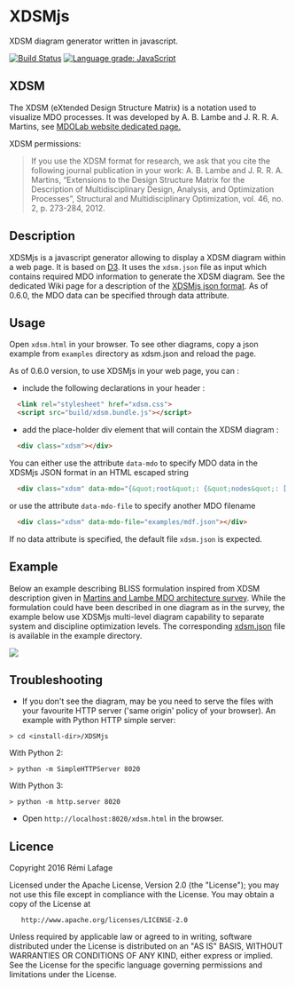 # XDSMjs
XDSM diagram generator written in javascript.

[![Build Status](https://travis-ci.org/OneraHub/XDSMjs.svg?branch=master)](https://travis-ci.org/OneraHub/XDSMjs)
[![Language grade: JavaScript](https://img.shields.io/lgtm/grade/javascript/g/OneraHub/XDSMjs.svg?logo=lgtm&logoWidth=18)](https://lgtm.com/projects/g/OneraHub/XDSMjs/context:javascript)

## XDSM
The XDSM (eXtended Design Structure Matrix) is a notation used to visualize MDO processes.
It was developed by A. B. Lambe and J. R. R. A. Martins, see [MDOLab website dedicated page.](http://mdolab.engin.umich.edu/content/xdsm-overview)

XDSM permissions:
> If you use the XDSM format for research, we ask that you cite the following journal publication in your work:
> A. B. Lambe and J. R. R. A. Martins, “Extensions to the Design Structure Matrix for the Description of Multidisciplinary Design, Analysis, and Optimization Processes”, Structural and Multidisciplinary Optimization, vol. 46, no. 2, p. 273-284, 2012.

## Description
XDSMjs is a javascript generator allowing to display a XDSM diagram within a web page.
It is based on [D3](https://d3js.org/).
It uses the <code>xdsm.json</code> file as input which contains required MDO information to generate the XDSM diagram. See the dedicated Wiki page for a description of the [XDSMjs json format](https://github.com/OneraHub/XDSMjs/wiki/XDMSjs-JSON-format).
As of 0.6.0, the MDO data can be specified through data attribute. 

## Usage
Open `xdsm.html` in your browser. To see other diagrams, copy a json example from `examples` directory as xdsm.json and reload the page.

As of 0.6.0 version, to use XDSMjs in your web page, you can :
* include the following declarations in your header :

```html
  <link rel="stylesheet" href="xdsm.css">
  <script src="build/xdsm.bundle.js"></script>
```

* add the place-holder div element that will contain the XDSM diagram :

```html
  <div class="xdsm"></div>
```

You can either use the attribute <code>data-mdo</code> to specify MDO data in the XDSMjs JSON format in an HTML escaped string 

```html
  <div class="xdsm" data-mdo="{&quot;root&quot;: {&quot;nodes&quot;: [...], &quot;edges&quot;: [...], ... }}"></div>
```

or use the attribute <code>data-mdo-file</code> to specify another MDO filename

```html
  <div class="xdsm" data-mdo-file="examples/mdf.json"></div>
```

If no data attribute is specified, the default file <code>xdsm.json</code> is expected.

## Example
Below an example describing BLISS formulation inspired from XDSM description given in [Martins and Lambe MDO architecture survey](http://arc.aiaa.org/doi/pdf/10.2514/1.J051895). While the formulation could have been described in one diagram as in the survey, the example below use XDSMjs multi-level diagram capability to separate system and discipline optimization levels.
The corresponding [xdsm.json](./examples/bliss.json) file is available in the example directory.

![](gallery/xdsm_bliss_anim.gif)

## Troubleshooting
* If you don't see the diagram, may be you need to serve the files with your favourite HTTP server ('same origin' policy of your browser). An example with Python HTTP simple server:
```
> cd <install-dir>/XDSMjs
```
With Python 2:
```
> python -m SimpleHTTPServer 8020
```
With Python 3:
```
> python -m http.server 8020
```

* Open `http://localhost:8020/xdsm.html` in the browser.

## Licence
 Copyright 2016 Rémi Lafage

   Licensed under the Apache License, Version 2.0 (the "License");
   you may not use this file except in compliance with the License.
   You may obtain a copy of the License at

       http://www.apache.org/licenses/LICENSE-2.0

   Unless required by applicable law or agreed to in writing, software
   distributed under the License is distributed on an "AS IS" BASIS,
   WITHOUT WARRANTIES OR CONDITIONS OF ANY KIND, either express or implied.
   See the License for the specific language governing permissions and
   limitations under the License.
